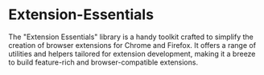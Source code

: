 # Extension-Essentials
The "Extension Essentials" library is a handy toolkit crafted to simplify the creation of browser extensions for Chrome and Firefox. It offers a range of utilities and helpers tailored for extension development, making it a breeze to build feature-rich and browser-compatible extensions.
